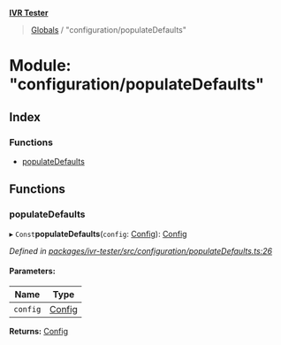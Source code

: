**[IVR Tester](../README.md)**

> [Globals](../README.md) / "configuration/populateDefaults"

# Module: "configuration/populateDefaults"

## Index

### Functions

* [populateDefaults](_configuration_populatedefaults_.md#populatedefaults)

## Functions

### populateDefaults

▸ `Const`**populateDefaults**(`config`: [Config](../interfaces/_configuration_config_.config.md)): [Config](../interfaces/_configuration_config_.config.md)

*Defined in [packages/ivr-tester/src/configuration/populateDefaults.ts:26](https://github.com/SketchingDev/ivr-tester/blob/44e6705/packages/ivr-tester/src/configuration/populateDefaults.ts#L26)*

#### Parameters:

Name | Type |
------ | ------ |
`config` | [Config](../interfaces/_configuration_config_.config.md) |

**Returns:** [Config](../interfaces/_configuration_config_.config.md)

